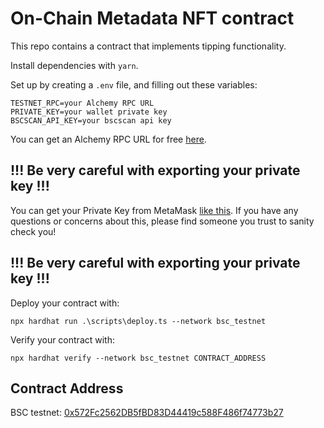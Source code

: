 # On-Chain Metadata NFT contract

This repo contains a contract that implements tipping functionality.

Install dependencies with `yarn`.

Set up by creating a `.env` file, and filling out these variables:

```
TESTNET_RPC=your Alchemy RPC URL
PRIVATE_KEY=your wallet private key
BSCSCAN_API_KEY=your bscscan api key
```

You can get an Alchemy RPC URL for free [here](https://dashboard.alchemy.com/).

## !!! Be very careful with exporting your private key !!!

You can get your Private Key from MetaMask [like this](https://metamask.zendesk.com/hc/en-us/articles/360015289632-How-to-Export-an-Account-Private-Key).
If you have any questions or concerns about this, please find someone you trust to sanity check you! 

## !!! Be very careful with exporting your private key !!!

Deploy your contract with:

```
npx hardhat run .\scripts\deploy.ts --network bsc_testnet
```
Verify your contract with:
```
npx hardhat verify --network bsc_testnet CONTRACT_ADDRESS
```

## Contract Address
BSC testnet:
[0x572Fc2562DB5fBD83D44419c588F486f74773b27](https://testnet.bscscan.com/address/0x572Fc2562DB5fBD83D44419c588F486f74773b27#code)
